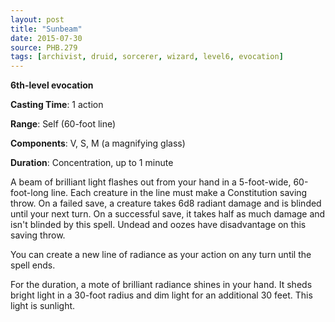 ```yaml
---
layout: post
title: "Sunbeam"
date: 2015-07-30
source: PHB.279
tags: [archivist, druid, sorcerer, wizard, level6, evocation]
---
```


**6th-level evocation**

**Casting Time**: 1 action

**Range**: Self (60-foot line)

**Components**: V, S, M (a magnifying glass)

**Duration**: Concentration, up to 1 minute

A beam of brilliant light flashes out from your hand in a 5-foot-wide, 60-foot-long line. Each creature in the line must make a Constitution saving throw. On a failed save, a creature takes 6d8 radiant damage and is blinded until your next turn. On a successful save, it takes half as much damage and isn't blinded by this spell. Undead and oozes have disadvantage on this saving throw.

You can create a new line of radiance as your action on any turn until the spell ends.

For the duration, a mote of brilliant radiance shines in your hand. It sheds bright light in a 30-foot radius and dim light for an additional 30 feet. This light is sunlight.
